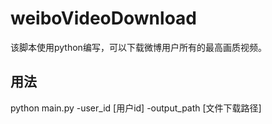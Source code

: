 # weiboVideoDownload
该脚本使用python编写，可以下载微博用户所有的最高画质视频。
## 用法
python main.py -user_id [用户id] -output_path [文件下载路径]
